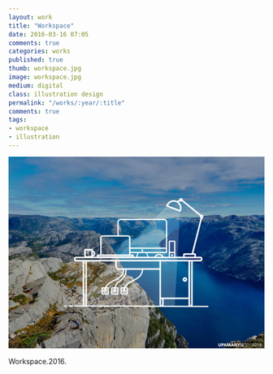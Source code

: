 ```yaml
---
layout: work
title: "Workspace"
date: 2016-03-16 07:05
comments: true
categories: works
published: true
thumb: workspace.jpg
image: workspace.jpg
medium: digital
class: illustration design
permalink: "/works/:year/:title"
comments: true
tags:
- workspace
- illustration
---
```

<p>
  <div class="fotorama" data-keyboard="true" data-arrows="true" data-click="true" data-swipe="true" data-autoplay="false" data-loop="true">
      <img src="/images/works/workspace.jpg" alt="Workspace">
  </div>
</p>

Workspace.2016.